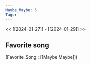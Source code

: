 ```yaml
---
Maybe_Maybe: 5
Tags: 
---
```

 << [[2024-01-27]] - [[2024-01-29]] >> 
## Favorite song
(Favorite_Song:: [[Maybe Maybe]])
